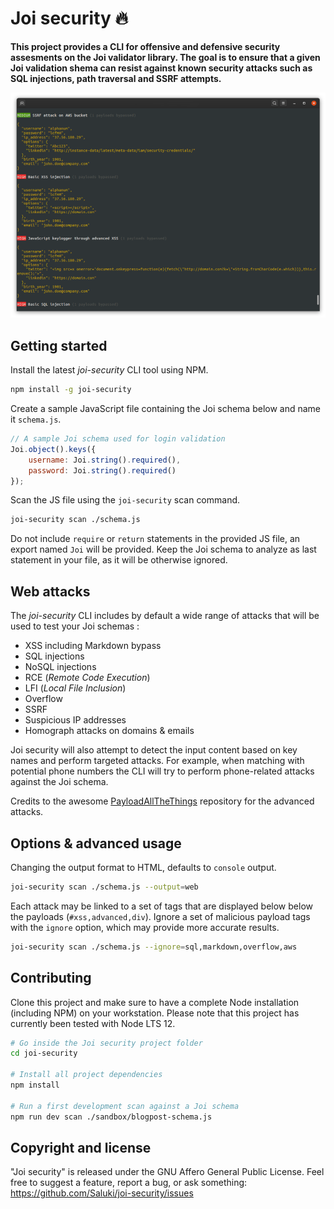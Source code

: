 # Joi security 🔥

**This project provides a CLI for offensive and defensive security assesments on the Joi validator library. The goal is to ensure that a given Joi validation shema can resist against known security attacks such as SQL injections, path traversal and SSRF attempts.**

<p align="center">
  <img src="https://raw.githubusercontent.com/Saluki/joi-security/master/docs/joi-security-results-v1.png">
</p>

## Getting started

Install the latest *joi-security* CLI tool using NPM.

```bash
npm install -g joi-security
```

Create a sample JavaScript file containing the Joi schema below and name it `schema.js`.

```js
// A sample Joi schema used for login validation
Joi.object().keys({
    username: Joi.string().required(),
    password: Joi.string().required()
});
```

Scan the JS file using the `joi-security` scan command.

```bash
joi-security scan ./schema.js
```

Do not include `require` or `return` statements in the provided JS file, an export named `Joi` will be provided. Keep the Joi schema to analyze as last statement in your file, as it will be otherwise ignored.

## Web attacks

The *joi-security* CLI includes by default a wide range of attacks that will be used to test your Joi schemas :

* XSS including Markdown bypass
* SQL injections
* NoSQL injections
* RCE (*Remote Code Execution*)
* LFI (*Local File Inclusion*)
* Overflow
* SSRF
* Suspicious IP addresses
* Homograph attacks on domains & emails

Joi security will also attempt to detect the input content based on key names and perform targeted attacks. For example, when matching with potential phone numbers the CLI will try to perform phone-related attacks against the Joi schema.

Credits to the awesome [PayloadAllTheThings](https://github.com/swisskyrepo/PayloadsAllTheThings/) repository for the advanced attacks.

## Options & advanced usage

Changing the output format to HTML, defaults to `console` output.

```bash
joi-security scan ./schema.js --output=web
```

Each attack may be linked to a set of tags that are displayed below below the payloads (`#xss,advanced,div`). Ignore a set of malicious payload tags with the `ignore` option, which may provide more accurate results.

```bash
joi-security scan ./schema.js --ignore=sql,markdown,overflow,aws
```

## Contributing

Clone this project and make sure to have a complete Node installation (including NPM) on your workstation. Please note that this project has currently been tested with Node LTS 12.

```bash
# Go inside the Joi security project folder
cd joi-security

# Install all project dependencies
npm install

# Run a first development scan against a Joi schema
npm run dev scan ./sandbox/blogpost-schema.js
```

## Copyright and license

"Joi security" is released under the GNU Affero General Public License. Feel free to suggest a feature, report a bug, or ask something: https://github.com/Saluki/joi-security/issues
